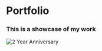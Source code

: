# Portfolio

### This is a showcase of my work


![2 Year Anniversary](/arsenauz/arsenauz.github.io/blob/main/img/og%20legends.png?raw=true)
